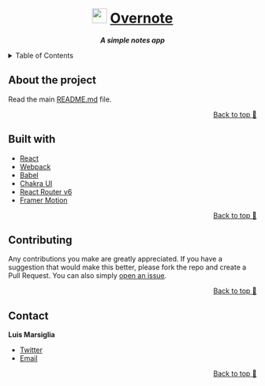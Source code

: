 <div align="center">

  # <img src="https://raw.githubusercontent.com/marsigliadev/overnote/main/packages/app/public/favicon.ico" height="30px"/> [Overnote](https://radiant-mountain-30055.herokuapp.comm)
  
  ***A simple notes app***
</div>

<!-- TABLE OF CONTENTS -->
<details>
  <summary>Table of Contents</summary>
  <ul>
    <li><a href="#about-the-project">About the project</a></li>
    <li><a href="#built-with">Built with</a></li>
    <li><a href="#contributing">Contributing</a></li>
    <li><a href="#contact">Contact</a></li>
  </ul>
</details>

## About the project

Read the main [README.md](https://github.com/marsigliadev/overnote/blob/main/README.md) file.

<p align="right"><a href="#top">Back to top 🔼</a></p>

## Built with

  - [React](https://reactjs.org/)
  - [Webpack](https://webpack.js.org/)
  - [Babel](https://babeljs.io/)
  - [Chakra UI](https://chakra-ui.com/)
  - [React Router v6](https://reacttraining.com/react-router/web/guides/quick-start)
  - [Framer Motion](https://framer.com/motion)

<p align="right"><a href="#top">Back to top 🔼</a></p>

## Contributing

Any contributions you make are greatly appreciated. If you have a suggestion that would make this better, please fork the repo and create a Pull Request. You can also simply [open an issue](https://github.com/marsigliadev/overnote/issues/new).

<p align="right"><a href="#top">Back to top 🔼</a></p>

## Contact

  **Luis Marsiglia**
  - [Twitter](https://twitter.com/marsigliacr)
  - [Email](mailto:marsiglia.business@gmail.com)

<p align="right"><a href="#top">Back to top 🔼</a></p>